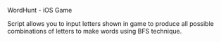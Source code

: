 WordHunt - iOS Game

Script allows you to input letters shown in game to produce all possible combinations of letters to make words using BFS technique.
 
